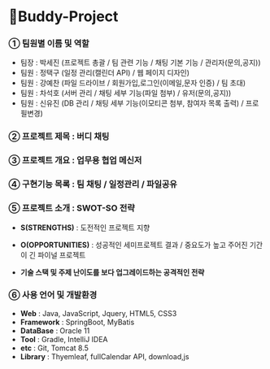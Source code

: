 # 💬Buddy-Project


### **① 팀원별 이름 및 역할**
* 팀장 : 박세진 (프로젝트 총괄 / 팀 관련 기능 / 채팅 기본 기능 / 관리자(문의,공지))
* 팀원 : 정택구 (일정 관리(캘린더 API) / 웹 페이지 디자인)
* 팀원 : 강예찬 (파일 드라이브 / 회원가입,로그인(이메일,문자 인증) / 팀 초대)
* 팀원 : 차석호 (서버 관리 / 채팅 세부 기능(파일 첨부) / 유저(문의,공지))
* 팀원 : 신유진 (DB 관리 / 채팅 세부 기능(이모티콘 첨부, 참여자 목록 출력) / 프로필변경)

### **② 프로젝트 제목** : 버디 채팅

### **③ 프로젝트 개요** : 업무용 협업 메신저

### **④ 구현기능 목록** : 팀 채팅 / 일정관리 / 파일공유

### **⑤ 프로젝트 소개** : SWOT-SO 전략

* **S(STRENGTHS)** : 도전적인 프로젝트 지향

* **O(OPPORTUNITIES)** : 성공적인 세미프로젝트 결과 / 중요도가 높고 주어진 기간이 긴 파이널 프로젝트

* **기술 스택 및 주제 난이도를 보다 업그레이드하는 공격적인 전략**

### **⑥ 사용 언어 및 개발환경**
* **Web** : Java, JavaScript, Jquery, HTML5, CSS3
* **Framework** : SpringBoot, MyBatis
* **DataBase** : Oracle 11
* **Tool** : Gradle, IntelliJ IDEA
* **etc** : Git, Tomcat 8.5
* **Library** : Thyemleaf, fullCalendar API, download,js
